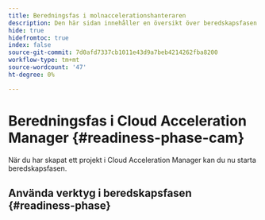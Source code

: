 ```yaml
---
title: Beredningsfas i molnaccelerationshanteraren
description: Den här sidan innehåller en översikt över beredskapsfasen i Cloud Acceleration Manager.
hide: true
hidefromtoc: true
index: false
source-git-commit: 7d0afd7337cb1011e43d9a7beb4214262fba8200
workflow-type: tm+mt
source-wordcount: '47'
ht-degree: 0%

---
```



# Beredningsfas i Cloud Acceleration Manager {#readiness-phase-cam}

När du har skapat ett projekt i Cloud Acceleration Manager kan du nu starta beredskapsfasen.

## Använda verktyg i beredskapsfasen {#readiness-phase}

